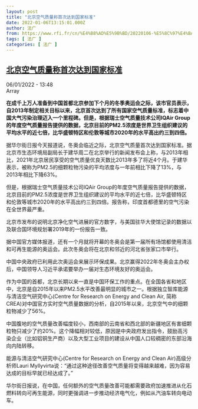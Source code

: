 ```yaml
---
layout: post
title: "北京空气质量称首次达到国家标准"
date: 2022-01-06T13:15:01.000Z
author: 法广
from: https://www.rfi.fr/cn/%E4%B8%AD%E5%9B%BD/20220106-%E5%8C%97%E4%BA%AC%E7%A9%BA%E6%B0%94%E8%B4%A8%E9%87%8F%E7%A7%B0%E9%A6%96%E6%AC%A1%E8%BE%BE%E5%88%B0%E5%9B%BD%E5%AE%B6%E6%A0%87%E5%87%86
tags: [ 法广 ]
categories: [ 法广 ]
---
```

<!--1641474901000-->
[北京空气质量称首次达到国家标准](https://www.rfi.fr/cn/%E4%B8%AD%E5%9B%BD/20220106-%E5%8C%97%E4%BA%AC%E7%A9%BA%E6%B0%94%E8%B4%A8%E9%87%8F%E7%A7%B0%E9%A6%96%E6%AC%A1%E8%BE%BE%E5%88%B0%E5%9B%BD%E5%AE%B6%E6%A0%87%E5%87%86)
------

<div>
<div>06/01/2022 - 13:48</div>Array<p><strong>                    在成千上万人准备到中国首都北京参加下个月的冬季奥运会之际，该市官员表示，自2013年制定相关目标以来，北京首次达到了所有国家空气质量标准，标志着中国大气污染治理迈入一个里程碑。但是，根据瑞士空气质量技术公司IQAir Group的年度空气质量报告提供的数据，北京目前的PM2.5浓度是世界卫生组织建议的平均水平的近七倍，比华盛顿特区和伦敦等城市2020年的水平高出约三到四倍。                </strong></p><div >                    <p>据华尔街日报今天报道说，冬奥会临近之际，北京空气质量首次达到国家标准。据北京市生态环境局副局长于建华周二在北京举行的新闻发布会上称，与2013年相比，2021年北京居民享受的空气质量优良天数比2013年多了将近4个月。于建华表示，被称为PM2.5的细颗粒物污染的平均浓度与一年前相比下降了13%，与2013年相比下降63%。</p><p>但是，根据瑞士空气质量技术公司IQAir Group的年度空气质量报告提供的数据，北京目前的PM2.5浓度是世界卫生组织建议的平均水平的近七倍，比华盛顿特区和伦敦等城市2020年的水平高出约三到四倍。报告称，印度首都德里的空气污染在全世界最严重。</p><p>北京市发布的说明北京净化空气进展的官方数字，与美国驻华大使馆记录的数据以及联合国环境规划署2019年的一份报告一致。</p><p>据中国官方媒体报道，还有一个月就将开幕的冬奥会是第一届所有场馆都使用清洁和可再生能源的奥运会。此次冬奥会将在北京和邻近的河北省张家口市举行。</p><p>中国中央政府已利用此次奥运会来展示环保成果。北京赢得2022年冬奥会主办权后，中国领导人习近平承诺要举办一届对生态环境友好的奥运会。</p><p>作为中国的首都，北京长期以来一直是中国环保工作的重点。在全国各省和地区中，北京是自2015年以来PM2.5水平改善最明显的城市之一。根据独立智库能源与清洁空气研究中心(Centre for Research on Energy and Clean Air, 简称CREA)对中国官方实时空气质量数据的分析，自2015年以来，北京空气中的细颗粒物减少了56%。</p><p>中国腹地的空气质量改善幅度较小，西南部的云南省和西北部的新疆地区有害细颗粒物只减少了约20%。这个降幅相对较低，原因是中央政府发出指令，鼓励高污染企业（比如铝铜生产商）以及大型工业项目的建设从中国人口较稠密的东部沿海向内陆转移。</p><p>能源与清洁空气研究中心(Centre for Research on Energy and Clean Air)高级分析师Lauri Myllyvirta说：“通过这种途径改善空气质量将变得越来越难，因为容易达成的目标早就已经达成了。”</p><p>华尔街日报说，在中国，任何额外的空气质量改善可能都需要政府加速推进从化石燃料转向可再生能源，同时更强调进一步推动经济电气化，例如从汽油车转向电动车。</p>                                            <div data-selfpromo-newsletter>    </div>    <div data-selfpromo-app>    </div>                </div>
</div>
